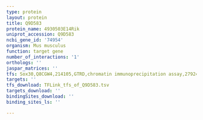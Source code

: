 ```yaml
---
type: protein
layout: protein
title: Q9D583
protein_name: 4930503E14Rik
uniprot_accession: Q9D583
ncbi_gene_id: '74954'
organism: Mus musculus
function: target gene
number_of_interactions: '1'
orthologs: ''
jaspar_matrices: ''
tfs: Sox30,Q8CGW4,214105,GTRD,chromatin immunoprecipitation assay,27924024%5Buid%5D,No
targets: ''
tfs_download: TFLink_tfs_of_Q9D583.tsv
targets_download: ''
bindingSites_download: ''
binding_sites_ls: ''

---
```


